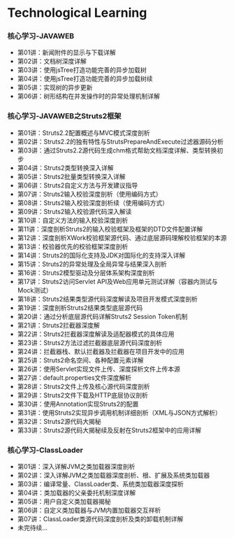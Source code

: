 # Technological Learning
### 核心学习-JAVAWEB
- 第01讲：新闻附件的显示与下载详解
- 第02讲：文档树深度详解
- 第03讲：使用jsTree打造功能完善的异步加载树
- 第04讲：使用jsTree打造功能完善的异步加载树续
- 第05讲：实现树的异步更新
- 第06讲：树形结构在并发操作时的异常处理机制详解
### 核心学习-JAVAWEB之Struts2框架
- 第01讲：Struts2.2配置概述与MVC模式深度剖析
- 第02讲：Struts2.2的独有特性与StrutsPrepareAndExecute过滤器源码分析
- 第03讲：通过Struts2.2源代码生成chm格式帮助文档深度详解、类型转换初步
- 第04讲：Struts2类型转换深入详解
- 第05讲：Struts2批量类型转换深入详解
- 第06讲：Struts2自定义方法与开发建议指导
- 第07讲：Struts2输入校验深度剖析（使用编码方式）
- 第08讲：Struts2输入校验深度剖析续（使用编码方式）
- 第09讲：Struts2输入校验源代码深入解读
- 第10讲：自定义方法的输入校验深度剖析
- 第11讲：深度剖析Struts2的输入校验框架及框架的DTD文件配置详解
- 第12讲：深度剖析XWork校验框架源代码、通过底层源码理解校验框架的本源
- 第13讲：校验器优先的校验框架深度剖析
- 第14讲：Struts2的国际化支持及JDK对国际化的支持深入详解
- 第15讲：Struts2的异常处理及全局异常与结果深入剖析
- 第16讲：Struts2模型驱动及分层体系架构深度剖析
- 第17讲：Struts2访问Servlet API及Web应用单元测试详解（容器内测试与Mock测试）
- 第18讲：Struts2结果类型源代码深度解读及项目开发模式深度剖析
- 第19讲：深度剖析Struts2结果类型底层源代码
- 第20讲：通过分析底层源代码详解Struts2 Session Token机制
- 第21讲：Struts2拦截器深度解
- 第22讲：Struts2拦截器深度解读及适配器模式的具体应用
- 第23讲：Struts2方法过滤拦截器底层源代码深度剖析
- 第24讲：拦截器栈、默认拦截器及拦截器在项目开发中的应用
- 第25讲：Struts2命名空间、各种配置元素详解
- 第26讲：使用Servlet实现文件上传、深度探析文件上传本源
- 第27讲：default.properties文件深度解析
- 第28讲：Struts2文件上传及核心源代码深度剖析
- 第29讲：Struts2文件下载及HTTP底层协议剖析
- 第30讲：使用Annotation实现Struts2的配置
- 第31讲：使用Struts2实现异步调用机制详细剖析（XML与JSON方式解析）
- 第32讲：Struts2源代码大揭秘     
- 第33讲：Struts2源代码大揭秘续及反射在Struts2框架中的应用详解
### 核心学习-ClassLoader
- 第01讲：深入详解JVM之类加载器深度剖析
- 第02讲：深入详解JVM之类加载器深度剖析、根、扩展及系统类加载器
- 第03讲：编译常量、ClassLoader类、系统类加载器深度探析
- 第04讲：类加载器的父亲委托机制深度详解
- 第05讲：用户自定义类加载器揭秘
- 第06讲：自定义类加载器与JVM内置加载器交互祥析
- 第07讲：ClassLoader类源代码深度剖析及类的卸载机制详解
- 未完待续...
